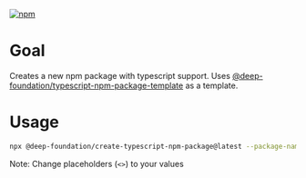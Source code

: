 [![npm](https://img.shields.io/npm/v/@deep-foundation/create-typescript-npm-package.svg)](https://www.npmjs.com/package/@deep-foundation/create-typescript-npm-package)

# Goal
Creates a new npm package with typescript support. Uses [@deep-foundation/typescript-npm-package-template](https://github.com/deep-foundation/typescript-npm-package-template) as a template.

# Usage
```bash
npx @deep-foundation/create-typescript-npm-package@latest --package-name="<PACKAGE_NAME>" --directory="<DIRECTORY>" --description="<DESCRIPTION>" --repository-url="<REPOSITORY_URL>"
```
Note: Change placeholders (`<>`) to your values
